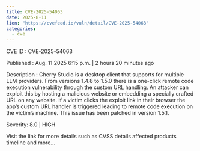 ```yaml
--- 
title: CVE-2025-54063
date: 2025-8-11
lien: "https://cvefeed.io/vuln/detail/CVE-2025-54063"
categories:
  - cve
---
```


CVE ID : CVE-2025-54063

Published :  Aug. 11
2025
6:15 p.m. | 2 hours
20 minutes ago

Description : Cherry Studio is a desktop client that supports for multiple LLM providers. From versions 1.4.8 to 1.5.0
there is a one-click remote code execution vulnerability through the custom URL handling. An attacker can exploit this by hosting a malicious website or embedding a specially crafted URL on any website. If a victim clicks the exploit link in their browser
the app’s custom URL handler is triggered
leading to remote code execution on the victim’s machine. This issue has been patched in version 1.5.1.

Severity: 8.0 | HIGH

Visit the link for more details
such as CVSS details
affected products
timeline
and more...
